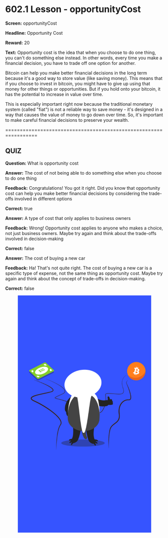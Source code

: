 # 602.1 Lesson - opportunityCost

**Screen:** opportunityCost

**Headline:** Opportunity Cost

**Reward:** 20

**Text:** Opportunity cost is the idea that when you choose to do one thing, you can&#x27;t do something else instead. In other words, every time you make a financial decision, you have to trade off one option for another.

Bitcoin can help you make better financial decisions in the long term because it&#x27;s a good way to store value (like saving money). This means that if you choose to invest in bitcoin, you might have to give up using that money for other things or opportunities. But if you hold onto your bitcoin, it has the potential to increase in value over time.

This is especially important right now because the traditional monetary system (called &quot;fiat&quot;) is not a reliable way to save money - it&#x27;s designed in a way that causes the value of money to go down over time. So, it&#x27;s important to make careful financial decisions to preserve your wealth.


=================================================================

## QUIZ

**Question:** What is opportunity cost


**Answer:** The cost of not being able to do something else when you choose to do one thing

**Feedback:** Congratulations! You got it right. Did you know that opportunity cost can help you make better financial decisions by considering the trade-offs involved in different options

**Correct:** true

**Answer:** A type of cost that only applies to business owners

**Feedback:** Wrong! Opportunity cost applies to anyone who makes a choice, not just business owners. Maybe try again and think about the trade-offs involved in decision-making

**Correct:** false

**Answer:** The cost of buying a new car

**Feedback:** Ha! That&#x27;s not quite right. The cost of buying a new car is a specific type of expense, not the same thing as opportunity cost. Maybe try again and think about the concept of trade-offs in decision-making.

**Correct:** false


<figure><img src="../.gitbook/assets/602-01.png" alt=""><figcaption></figcaption></figure>

